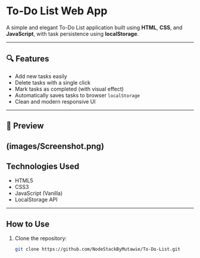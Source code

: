
#  To-Do List Web App

A simple and elegant To-Do List application built using **HTML**, **CSS**, and **JavaScript**, with task persistence using **localStorage**.

---

## 🔍 Features

-  Add new tasks easily  
-  Delete tasks with a single click  
-  Mark tasks as completed (with visual effect)  
-  Automatically saves tasks to browser `localStorage`  
- Clean and modern responsive UI  

---

## 📸 Preview

(images/Screenshot.png) 
---

##  Technologies Used

- HTML5
- CSS3
- JavaScript (Vanilla)
- LocalStorage API

---

##  How to Use

1. Clone the repository:
   ```bash
   git clone https://github.com/NodeStackByMutawie/To-Do-List.git












